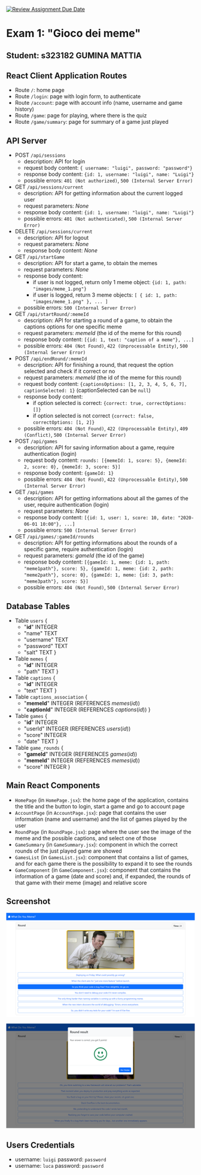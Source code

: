 [![Review Assignment Due Date](https://classroom.github.com/assets/deadline-readme-button-22041afd0340ce965d47ae6ef1cefeee28c7c493a6346c4f15d667ab976d596c.svg)](https://classroom.github.com/a/J0Dv0VMM)
# Exam 1: "Gioco dei meme"
## Student: s323182 GUMINA MATTIA 

## React Client Application Routes

- Route `/`: home page
- Route `/login`: page with login form, to authenticate
- Route `/account`: page with account info (name, username and game history)
- Route `/game`: page for playing, where there is the quiz
- Route `/game/summary`: page for summary of a game just played

## API Server

- POST `/api/sessions`
  - description: API for login
  - request body content:
  `{ username: "luigi", password: "password"}`
  - response body content: `{id: 1, username: "luigi", name: "Luigi"}`
  - possible errors: `401 (Not authorized)`, `500 (Internal Server Error)`
- GET `/api/sessions/current`
  - description: API for getting information about the current logged user
  - request parameters: _None_
  - response body content: `{id: 1, username: "luigi", name: "Luigi"}`
  - possible errors: `401 (Not authenticated)`, `500 (Internal Server Error)`
- DELETE `/api/sessions/current`
  - description: API for logout
  - request parameters: _None_
  - response body content: _None_
- GET `/api/startGame`
  - description: API for start a game, to obtain the memes
  - request parameters: _None_
  - response body content: 
    - if user is not logged, return only 1 meme object: `{id: 1, path: "images/meme_1.png"}`
    - if user is logged, return 3 meme objects: `[
      {
        id: 1,
        path: "images/meme_1.png"
      },
      ...
    ]`
  - possible errors: `500 (Internal Server Error)`
- GET `/api/startRound/:memeId`
  - description: API for starting a round of a game, to obtain the captions options for one specific meme
  - request parameters: _memeId_ (the id of the meme for this round)
  - response body content: `[{id: 1, text: "caption of a meme"}, ...]`
  - possible errors: `404 (Not Found)`, `422 (Unprocessable Entity)`, `500 (Internal Server Error)`
- POST `/api/endRound/:memeId`
  - description: API for finishing a round, that request the option selected and check if it correct or no
  - request parameters: _memeId_ (the id of the meme for this round)
  - request body content: `{captionsOptions: [1, 2, 3, 4, 5, 6, 7], captionSelected: 1}` (captionSelected can be `null`)
  - response body content: 
    - if option selected is correct: `{correct: true, correctOptions: []}`
    - if option selected is not correct `{correct: false, correctOptions: [1, 2]}`
  - possible errors: `404 (Not Found)`, `422 (Unprocessable Entity)`, `409 (Conflict)`, `500 (Internal Server Error)`
- POST `/api/games`
  - description: API for saving information about a game, require authentication (login)
  - request body content: `rounds: [{memeId: 1, score: 5}, {memeId: 2, score: 0}, {memeId: 3, score: 5}]`
  - response body content: `{gameId: 1}`
  - possible errors: `404 (Not Found)`, `422 (Unprocessable Entity)`, `500 (Internal Server Error)`
- GET `/api/games`
  - description: API for getting informations about all the games of the user, require authentication (login)
  - request parameters: _None_
  - response body content: `[{id: 1, user: 1, score: 10, date: "2020-06-01 10:00"}, ...]`
  - possible errors: `500 (Internal Server Error)`
- GET `/api/games/:gameId/rounds`
  - description: API for getting informations about the rounds of a specific game, require authentication (login)
  - request parameters: _gameId_ (the id of the game)
  - response body content: `[{gameId: 1, meme: {id: 1, path: "meme1path"}, score: 5}, {gameId: 1, meme: {id: 2, path: "meme2path"}, score: 0}, {gameId: 1, meme: {id: 3, path: "meme3path"}, score: 5}]`
  - possible errors: `404 (Not Found)`, `500 (Internal Server Error)`

## Database Tables

- Table `users` {
  - "**id**" INTEGER
  - "name" TEXT
  - "username" TEXT
  - "password" TEXT
  - "salt" TEXT
}
- Table `memes` {
  - "**id**" INTEGER
  - "path" TEXT
}
- Table `captions` {
  - "**id**" INTEGER
  - "text" TEXT
}
- Table `captions_association` {
  - "**memeId**" INTEGER (REFERENCES *memes*(*id*))
  - "**captionId**" INTEGER (REFERENCES *captions*(*id*))
}
- Table `games` {
  - "**id**" INTEGER
  - "userId" INTEGER (REFERENCES *users*(*id*))
  - "score" INTEGER
  - "date" TEXT
}
- Table `game_rounds` {
  - "**gameId**" INTEGER (REFERENCES *games*(*id*))
  - "**memeId**" INTEGER (REFERENCES *memes*(*id*))
  - "score" INTEGER
}

## Main React Components

- `HomePage` (in `HomePage.jsx`): the home page of the application, contains the title and the button to login, start a game and go to account page
- `AccountPage` (in `AccountPage.jsx`): page that contains the user information (name and username) and the list of games played by the user
- `RoundPage` (in `RoundPage.jsx`): page where the user see the image of the meme and the possible captions, and select one of those
- `GameSummary` (in `GameSummary.jsx`): component in which the correct rounds of the just played game are showed
- `GamesList` (in `GamesList.jsx`): component that contains a list of games, and for each game there is the possibility to expand it to see the rounds
- `GameComponent` (in `GameComponent.jsx`): component that contains the information of a game (date and score) and, if expanded, the rounds of that game with their meme (image) and relative score

## Screenshot

![Screenshot1](./img/screenshot_1.png)

![Screenshot2](./img/screenshot_2.png)

## Users Credentials

- username: `luigi` password: `password`
- username: `luca` password: `password`
